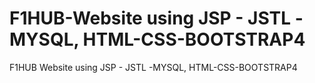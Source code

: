 # F1HUB-Website using JSP - JSTL -MYSQL, HTML-CSS-BOOTSTRAP4
F1HUB Website using JSP - JSTL -MYSQL, HTML-CSS-BOOTSTRAP4

